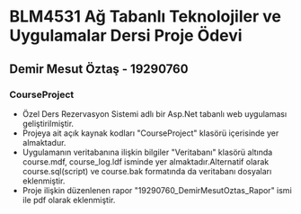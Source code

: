 # BLM4531 Ağ Tabanlı Teknolojiler ve Uygulamalar Dersi Proje Ödevi
## Demir Mesut Öztaş - 19290760 
### CourseProject
- Özel Ders Rezervasyon Sistemi adlı bir Asp.Net tabanlı web uygulaması geliştirilmiştir.
- Projeya ait açık kaynak kodları   "CourseProject" klasörü içerisinde yer almaktadur.
- Uygulamanın veritabanına ilişkin bilgiler "Veritabanı" klasörü altında course.mdf, course_log.ldf isminde yer almaktadır.Alternatif olarak course.sql(script) ve course.bak formatında da veritabanı dosyaları eklenmiştir.
- Proje ilişkin düzenlenen rapor "19290760_DemirMesutOztas_Rapor" ismi ile pdf olarak eklenmiştir.
